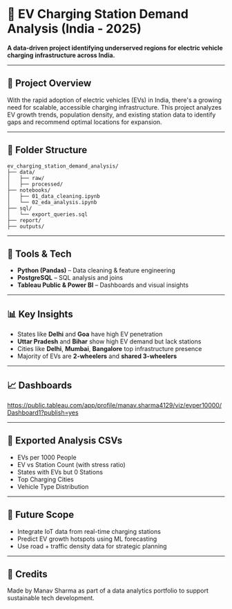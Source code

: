 # 🚗 EV Charging Station Demand Analysis (India - 2025)

**A data-driven project identifying underserved regions for electric vehicle charging infrastructure across India.**

---

## 📌 Project Overview

With the rapid adoption of electric vehicles (EVs) in India, there's a growing need for scalable, accessible charging infrastructure. This project analyzes EV growth trends, population density, and existing station data to identify gaps and recommend optimal locations for expansion.

---

## 📂 Folder Structure

```
ev_charging_station_demand_analysis/
├── data/
│   ├── raw/                
│   ├── processed/          
├── notebooks/
│   ├── 01_data_cleaning.ipynb
│   └── 02_eda_analysis.ipynb
├── sql/
│   └── export_queries.sql              
├── report/
├── outputs/                
```

---

## 🧰 Tools & Tech

* **Python (Pandas)** – Data cleaning & feature engineering
* **PostgreSQL** – SQL analysis and joins
* **Tableau Public & Power BI** – Dashboards and visual insights

---

## 📊 Key Insights

* States like **Delhi** and **Goa** have high EV penetration
* **Uttar Pradesh** and **Bihar** show high EV demand but lack stations
* Cities like **Delhi**, **Mumbai**, **Bangalore** top infrastructure presence
* Majority of EVs are **2-wheelers** and **shared 3-wheelers**

---

## 📈 Dashboards
https://public.tableau.com/app/profile/manav.sharma4129/viz/evper10000/Dashboard1?publish=yes


---

## 📁 Exported Analysis CSVs

* EVs per 1000 People
* EV vs Station Count (with stress ratio)
* States with EVs but 0 Stations
* Top Charging Cities
* Vehicle Type Distribution

---

## 🔮 Future Scope

* Integrate IoT data from real-time charging stations
* Predict EV growth hotspots using ML forecasting
* Use road + traffic density data for strategic planning

---

## 🤝 Credits

Made by Manav Sharma as part of a data analytics portfolio to support sustainable tech development.
